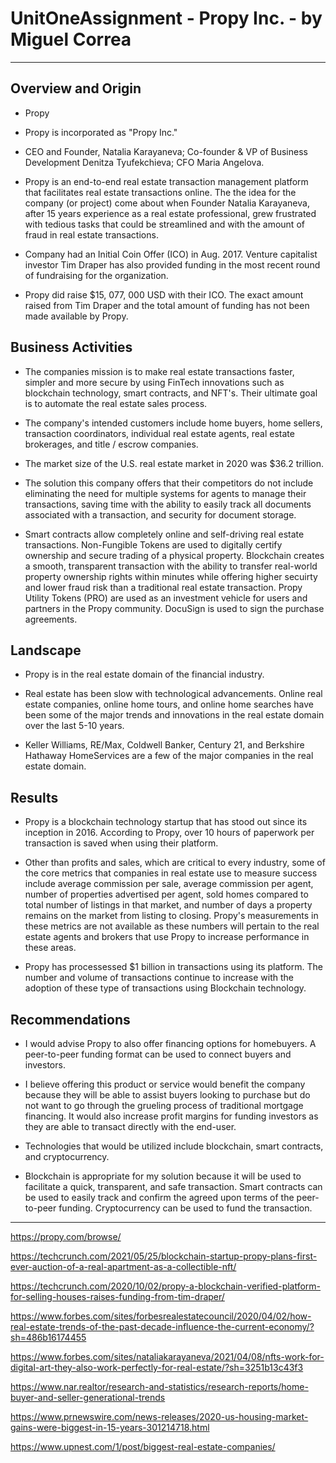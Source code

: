 # UnitOneAssignment - Propy Inc. - by Miguel Correa
---

## Overview and Origin

* Propy

* Propy is incorporated as "Propy Inc."
* CEO and Founder, Natalia Karayaneva; Co-founder & VP of Business Development Denitza Tyufekchieva; CFO Maria Angelova. 
* Propy is an end-to-end real estate transaction management platform that facilitates real estate transactions online. The the idea for the company (or project) come about when Founder Natalia Karayaneva, after 15 years experience as a real estate professional, grew frustrated with tedious tasks that could be streamlined and with the amount of fraud in real estate transactions.
* Company had an Initial Coin Offer (ICO) in Aug. 2017. Venture capitalist investor Tim Draper has also provided funding in the most recent round of fundraising for the organization.
* Propy did raise $15, 077, 000 USD with their ICO. The exact amount raised from Tim Draper and the total amount of funding has not been made available by Propy.

## Business Activities

* The companies mission is to make real estate transactions faster, simpler and more secure by using FinTech innovations such as blockchain technology, smart contracts, and NFT's. Their ultimate goal is to automate the real estate sales process.

* The company's intended customers include home buyers, home sellers, transaction coordinators, individual real estate agents, real estate brokerages, and title / escrow companies.
* The market size of the U.S. real estate market in 2020 was $36.2 trillion.
* The solution  this company offers that their competitors do not include eliminating the need for multiple systems for agents to manage their transactions, saving time with the ability to easily track all documents associated with a transaction, and security for document storage. 
* Smart contracts allow completely online and self-driving real estate transactions. Non-Fungible Tokens are used to digitally certify ownership and secure trading of a physical property. Blockchain creates a smooth, transparent transaction with the ability to transfer real-world property ownership rights within minutes while offering higher secuirty and lower fraud risk than a traditional real estate transaction. Propy Utility Tokens (PRO) are used as an investment vehicle for users and partners in the Propy community. DocuSign is used to sign the purchase agreements.

## Landscape

* Propy is in the real estate domain of the financial industry.

* Real estate has been slow with technological advancements. Online real estate companies, online home tours, and online home searches have been some of the major trends and innovations in the real estate domain over the last 5-10 years.
* Keller Williams, RE/Max, Coldwell Banker, Century 21, and Berkshire Hathaway HomeServices are a few of the major companies in the real estate domain.

## Results

* Propy is a blockchain technology startup that has stood out since its inception in 2016. According to Propy, over 10 hours of paperwork per transaction is saved when using their platform.

* Other than profits and sales, which are critical to every industry, some of the core metrics that companies in real estate use to measure success include average commission per sale, average commission per agent, number of properties advertised per agent, sold homes compared to total number of listings in that market, and number of days a property remains on the market from listing to closing. Propy's measurements in these metrics are not available as these numbers will pertain to the real estate agents and brokers that use Propy to increase performance in these areas.
* Propy has processessed $1 billion in transactions using its platform. The number and volume of transactions continue to increase with the adoption of these type of transactions using Blockchain technology. 

## Recommendations

* I would advise Propy to also offer financing options for homebuyers. A peer-to-peer funding format can be used to connect buyers and investors.

* I believe offering this product or service would benefit the company because they will be able to assist buyers looking to purchase but do not want to go through the grueling process of traditional mortgage financing. It would also increase profit margins for funding investors as they are able to transact directly with the end-user.
* Technologies that would be utilized include blockchain, smart contracts, and cryptocurrency.
* Blockchain is appropriate for my solution because it will be used to facilitate a quick, transparent, and safe transaction. Smart contracts can be used to easily track and confirm the agreed upon terms of the peer-to-peer funding. Cryptocurrency can be used to fund the transaction.

---

https://propy.com/browse/

https://techcrunch.com/2021/05/25/blockchain-startup-propy-plans-first-ever-auction-of-a-real-apartment-as-a-collectible-nft/

https://techcrunch.com/2020/10/02/propy-a-blockchain-verified-platform-for-selling-houses-raises-funding-from-tim-draper/

https://www.forbes.com/sites/forbesrealestatecouncil/2020/04/02/how-real-estate-trends-of-the-past-decade-influence-the-current-economy/?sh=486b16174455

https://www.forbes.com/sites/nataliakarayaneva/2021/04/08/nfts-work-for-digital-art-they-also-work-perfectly-for-real-estate/?sh=3251b13c43f3

https://www.nar.realtor/research-and-statistics/research-reports/home-buyer-and-seller-generational-trends

https://www.prnewswire.com/news-releases/2020-us-housing-market-gains-were-biggest-in-15-years-301214718.html

https://www.upnest.com/1/post/biggest-real-estate-companies/
